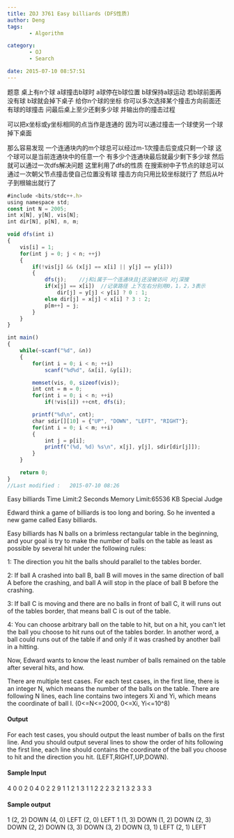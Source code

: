 ```yaml
---
title: ZOJ 3761 Easy billiards (DFS性质)
author: Deng
tags: 
       - Algorithm

category: 
       - OJ
       - Search

date: 2015-07-10 08:57:51
---
```

题意 桌上有n个球 a球撞击b球时 a球停在b球位置 b球保持a球运动 若b球前面再没有球 b球就会掉下桌子 给你n个球的坐标 你可以多次选择某个撞击方向前面还有球的球撞击 问最后桌上至少还剩多少球 并输出你的撞击过程

可以把x坐标或y坐标相同的点当作是连通的 因为可以通过撞击一个球使另一个球掉下桌面

那么容易发现 一个连通块内的m个球总可以经过m-1次撞击后变成只剩一个球 这个球可以是当前连通块中的任意一个 有多少个连通块最后就最少剩下多少球 然后就可以通过一次dfs解决问题 这里利用了dfs的性质 在搜索树中子节点的球总可以通过一次朝父节点撞击使自己位置没有球 撞击方向只用比较坐标就行了 然后从叶子到根输出就行了

```js 
#include <bits/stdc++.h>
using namespace std;
const int N = 2005;
int x[N], y[N], vis[N];
int dir[N], p[N], n, m;

void dfs(int i)
{
    vis[i] = 1;
    for(int j = 0; j < n; ++j)
    {
        if(!vis[j] && (x[j] == x[i] || y[j] == y[i]))
        {
            dfs(j);    //j和i属于一个连通块且j还没被访问 对j深搜
            if(x[j] == x[i])  //记录路径 上下左右分别用0，1，2，3表示
                dir[j] = y[j] < y[i] ? 0 : 1;
            else dir[j] = x[j] < x[i] ? 3 : 2;
            p[m++] = j;
        }
    }
}

int main()
{
    while(~scanf("%d", &n))
    {
        for(int i = 0; i < n; ++i)
            scanf("%d%d", &x[i], &y[i]);

        memset(vis, 0, sizeof(vis));
        int cnt = m = 0;
        for(int i = 0; i < n; ++i)
            if(!vis[i]) ++cnt, dfs(i);

        printf("%d\n", cnt);
        char sdir[][10] = {"UP", "DOWN", "LEFT", "RIGHT"};
        for(int i = 0; i < m; ++i)
        {
            int j = p[i];
            printf("(%d, %d) %s\n", x[j], y[j], sdir[dir[j]]);
        }
    }

    return 0;
}
//Last modified :   2015-07-10 08:26
```
  Easy billiards    Time Limit:2 Seconds Memory Limit:65536 KB Special Judge

Edward think a game of billiards is too long and boring. So he invented a new game called Easy billiards.

Easy billiards has N balls on a brimless rectangular table in the beginning, and your goal is try to make the number of balls on the table as least as possible by several hit under the following rules:

1: The direction you hit the balls should parallel to the tables border.

2: If ball A crashed into ball B, ball B will moves in the same direction of ball A before the crashing, and ball A will stop in the place of ball B before the crashing.

3: If ball C is moving and there are no balls in front of ball C, it will runs out of the tables border, that means ball C is out of the table.

4: You can choose arbitrary ball on the table to hit, but on a hit, you can't let the ball you choose to hit runs out of the tables border. In another word, a ball could runs out of the table if and only if it was crashed by another ball in a hitting.

Now, Edward wants to know the least number of balls remained on the table after several hits, and how.

There are multiple test cases. For each test cases, in the first line, there is an integer N, which means the number of the balls on the table. There are following N lines, each line contains two integers Xi and Yi, which means the coordinate of ball I. (0<=N<=2000, 0<=Xi, Yi<=10^8)

#### Output

For each test cases, you should output the least number of balls on the first line. And you should output several lines to show the order of hits following the first line, each line should contains the coordinate of the ball you choose to hit and the direction you hit. (LEFT,RIGHT,UP,DOWN).

#### Sample Input

4 0 0 2 0 4 0 2 2 9 1 1 2 1 3 1 1 2 2 2 3 2 1 3 2 3 3 3

#### Sample output

1 (2, 2) DOWN (4, 0) LEFT (2, 0) LEFT 1 (1, 3) DOWN (1, 2) DOWN (2, 3) DOWN (2, 2) DOWN (3, 3) DOWN (3, 2) DOWN (3, 1) LEFT (2, 1) LEFT